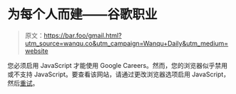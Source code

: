 # 为每个人而建——谷歌职业

> 原文：<https://bar.foo/gmail.html?utm_source=wanqu.co&utm_campaign=Wanqu+Daily&utm_medium=website>

<input type="hidden" name="csrfmiddlewaretoken" value="aiYgerzowImAFOKLKhY5qM9e03sQIc62L3agRHx51i1VIdLS4Xyu4jVi3SFb23YO">

<noscript><noscript> <p class="gc-noscript-message">您必须启用 JavaScript 才能使用 Google Careers。然而，您的浏览器似乎禁用或不支持 JavaScript。要查看该网站，请通过更改浏览器选项启用 JavaScript，然后<a href="https://careers.google.com/">重试</a>。</p></noscript>